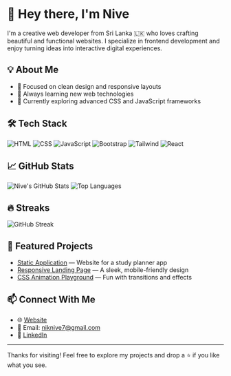 # 👋 Hey there, I'm Nive

I'm a creative web developer from Sri Lanka 🇱🇰 who loves crafting beautiful and functional websites. I specialize in frontend development and enjoy turning ideas into interactive digital experiences.

## 💡 About Me
- 🎯 Focused on clean design and responsive layouts
- 🧠 Always learning new web technologies
- 🌱 Currently exploring advanced CSS and JavaScript frameworks

## 🛠️ Tech Stack
![HTML](https://img.shields.io/badge/-HTML5-E34F26?style=flat&logo=html5&logoColor=white)
![CSS](https://img.shields.io/badge/-CSS3-1572B6?style=flat&logo=css3&logoColor=white)
![JavaScript](https://img.shields.io/badge/-JavaScript-F7DF1E?style=flat&logo=javascript&logoColor=black)
![Bootstrap](https://img.shields.io/badge/-Bootstrap-563D7C?style=flat&logo=bootstrap&logoColor=white)
![Tailwind](https://img.shields.io/badge/-TailwindCSS-38B2AC?style=flat&logo=tailwind-css&logoColor=white)
![React](https://img.shields.io/badge/-React-61DAFB?style=flat&logo=react&logoColor=black)

## 📈 GitHub Stats
![Nive's GitHub Stats](https://github-readme-stats.vercel.app/api?username=NiveDev&show_icons=true&theme=tokyonight)
![Top Languages](https://github-readme-stats.vercel.app/api/top-langs/?username=NiveDev&layout=compact&theme=tokyonight)

## 🔥 Streaks
![GitHub Streak](https://github-readme-streak-stats.herokuapp.com/?user=NiveDev&theme=tokyonight)

## 📌 Featured Projects
- [Static Application](https://github.com/Nivethith-AK/studinity-study-planner) — Website for a study planner app
- [Responsive Landing Page](https://github.com/NiveDev/landing-page) — A sleek, mobile-friendly design
- [CSS Animation Playground](https://github.com/NiveDev/css-animations) — Fun with transitions and effects

## 📫 Connect With Me
- 🌐 [Website](https://yourportfolio.com)
- 📧 Email: niknive7@gmail.com
- 💼 [LinkedIn](https://www.linkedin.com/in/nivethith-arasakumar-552b21269/)

---

Thanks for visiting! Feel free to explore my projects and drop a ⭐ if you like what you see.

